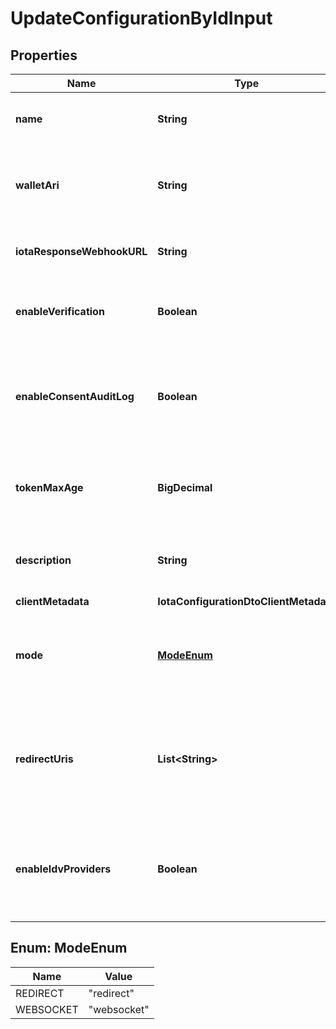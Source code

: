 # UpdateConfigurationByIdInput

## Properties

| Name                       | Type                                   | Description                                                                                                                                      | Notes      |
| -------------------------- | -------------------------------------- | ------------------------------------------------------------------------------------------------------------------------------------------------ | ---------- |
| **name**                   | **String**                             | The name of the configuration to quickly identify the resource.                                                                                  | [optional] |
| **walletAri**              | **String**                             | The unique resource identifier of the Wallet used to sign the request token.                                                                     | [optional] |
| **iotaResponseWebhookURL** | **String**                             | The webhook URL is used for callback when the data is ready.                                                                                     | [optional] |
| **enableVerification**     | **Boolean**                            | Cryptographically verifies the data shared by the user when enabled.                                                                             | [optional] |
| **enableConsentAuditLog**  | **Boolean**                            | Records the user&#39;s consent when they share their data, including the type of data shared when enabled.                                       | [optional] |
| **tokenMaxAge**            | **BigDecimal**                         | This is the lifetime of the signed request token during the data-sharing flow.                                                                   | [optional] |
| **description**            | **String**                             | An optional description of what the configuration is used for.                                                                                   | [optional] |
| **clientMetadata**         | **IotaConfigurationDtoClientMetadata** |                                                                                                                                                  | [optional] |
| **mode**                   | [**ModeEnum**](#ModeEnum)              | Determines whether to handle the data-sharing request using the WebSocket or Redirect flow.                                                      | [optional] |
| **redirectUris**           | **List&lt;String&gt;**                 | List of allowed URLs to redirect users, including the response from the request. This is required if the selected data-sharing mode is Redirect. | [optional] |
| **enableIdvProviders**     | **Boolean**                            | Enables identity verification from user with a 3rd-party provider when a verified identity document is not found.                                | [optional] |

## Enum: ModeEnum

| Name      | Value                 |
| --------- | --------------------- |
| REDIRECT  | &quot;redirect&quot;  |
| WEBSOCKET | &quot;websocket&quot; |
